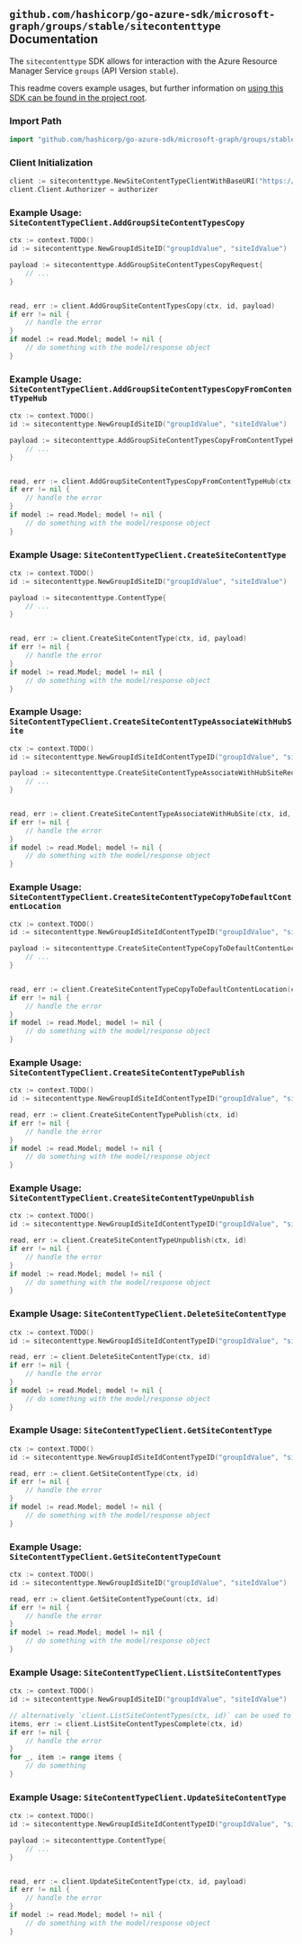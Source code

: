 
## `github.com/hashicorp/go-azure-sdk/microsoft-graph/groups/stable/sitecontenttype` Documentation

The `sitecontenttype` SDK allows for interaction with the Azure Resource Manager Service `groups` (API Version `stable`).

This readme covers example usages, but further information on [using this SDK can be found in the project root](https://github.com/hashicorp/go-azure-sdk/tree/main/docs).

### Import Path

```go
import "github.com/hashicorp/go-azure-sdk/microsoft-graph/groups/stable/sitecontenttype"
```


### Client Initialization

```go
client := sitecontenttype.NewSiteContentTypeClientWithBaseURI("https://management.azure.com")
client.Client.Authorizer = authorizer
```


### Example Usage: `SiteContentTypeClient.AddGroupSiteContentTypesCopy`

```go
ctx := context.TODO()
id := sitecontenttype.NewGroupIdSiteID("groupIdValue", "siteIdValue")

payload := sitecontenttype.AddGroupSiteContentTypesCopyRequest{
	// ...
}


read, err := client.AddGroupSiteContentTypesCopy(ctx, id, payload)
if err != nil {
	// handle the error
}
if model := read.Model; model != nil {
	// do something with the model/response object
}
```


### Example Usage: `SiteContentTypeClient.AddGroupSiteContentTypesCopyFromContentTypeHub`

```go
ctx := context.TODO()
id := sitecontenttype.NewGroupIdSiteID("groupIdValue", "siteIdValue")

payload := sitecontenttype.AddGroupSiteContentTypesCopyFromContentTypeHubRequest{
	// ...
}


read, err := client.AddGroupSiteContentTypesCopyFromContentTypeHub(ctx, id, payload)
if err != nil {
	// handle the error
}
if model := read.Model; model != nil {
	// do something with the model/response object
}
```


### Example Usage: `SiteContentTypeClient.CreateSiteContentType`

```go
ctx := context.TODO()
id := sitecontenttype.NewGroupIdSiteID("groupIdValue", "siteIdValue")

payload := sitecontenttype.ContentType{
	// ...
}


read, err := client.CreateSiteContentType(ctx, id, payload)
if err != nil {
	// handle the error
}
if model := read.Model; model != nil {
	// do something with the model/response object
}
```


### Example Usage: `SiteContentTypeClient.CreateSiteContentTypeAssociateWithHubSite`

```go
ctx := context.TODO()
id := sitecontenttype.NewGroupIdSiteIdContentTypeID("groupIdValue", "siteIdValue", "contentTypeIdValue")

payload := sitecontenttype.CreateSiteContentTypeAssociateWithHubSiteRequest{
	// ...
}


read, err := client.CreateSiteContentTypeAssociateWithHubSite(ctx, id, payload)
if err != nil {
	// handle the error
}
if model := read.Model; model != nil {
	// do something with the model/response object
}
```


### Example Usage: `SiteContentTypeClient.CreateSiteContentTypeCopyToDefaultContentLocation`

```go
ctx := context.TODO()
id := sitecontenttype.NewGroupIdSiteIdContentTypeID("groupIdValue", "siteIdValue", "contentTypeIdValue")

payload := sitecontenttype.CreateSiteContentTypeCopyToDefaultContentLocationRequest{
	// ...
}


read, err := client.CreateSiteContentTypeCopyToDefaultContentLocation(ctx, id, payload)
if err != nil {
	// handle the error
}
if model := read.Model; model != nil {
	// do something with the model/response object
}
```


### Example Usage: `SiteContentTypeClient.CreateSiteContentTypePublish`

```go
ctx := context.TODO()
id := sitecontenttype.NewGroupIdSiteIdContentTypeID("groupIdValue", "siteIdValue", "contentTypeIdValue")

read, err := client.CreateSiteContentTypePublish(ctx, id)
if err != nil {
	// handle the error
}
if model := read.Model; model != nil {
	// do something with the model/response object
}
```


### Example Usage: `SiteContentTypeClient.CreateSiteContentTypeUnpublish`

```go
ctx := context.TODO()
id := sitecontenttype.NewGroupIdSiteIdContentTypeID("groupIdValue", "siteIdValue", "contentTypeIdValue")

read, err := client.CreateSiteContentTypeUnpublish(ctx, id)
if err != nil {
	// handle the error
}
if model := read.Model; model != nil {
	// do something with the model/response object
}
```


### Example Usage: `SiteContentTypeClient.DeleteSiteContentType`

```go
ctx := context.TODO()
id := sitecontenttype.NewGroupIdSiteIdContentTypeID("groupIdValue", "siteIdValue", "contentTypeIdValue")

read, err := client.DeleteSiteContentType(ctx, id)
if err != nil {
	// handle the error
}
if model := read.Model; model != nil {
	// do something with the model/response object
}
```


### Example Usage: `SiteContentTypeClient.GetSiteContentType`

```go
ctx := context.TODO()
id := sitecontenttype.NewGroupIdSiteIdContentTypeID("groupIdValue", "siteIdValue", "contentTypeIdValue")

read, err := client.GetSiteContentType(ctx, id)
if err != nil {
	// handle the error
}
if model := read.Model; model != nil {
	// do something with the model/response object
}
```


### Example Usage: `SiteContentTypeClient.GetSiteContentTypeCount`

```go
ctx := context.TODO()
id := sitecontenttype.NewGroupIdSiteID("groupIdValue", "siteIdValue")

read, err := client.GetSiteContentTypeCount(ctx, id)
if err != nil {
	// handle the error
}
if model := read.Model; model != nil {
	// do something with the model/response object
}
```


### Example Usage: `SiteContentTypeClient.ListSiteContentTypes`

```go
ctx := context.TODO()
id := sitecontenttype.NewGroupIdSiteID("groupIdValue", "siteIdValue")

// alternatively `client.ListSiteContentTypes(ctx, id)` can be used to do batched pagination
items, err := client.ListSiteContentTypesComplete(ctx, id)
if err != nil {
	// handle the error
}
for _, item := range items {
	// do something
}
```


### Example Usage: `SiteContentTypeClient.UpdateSiteContentType`

```go
ctx := context.TODO()
id := sitecontenttype.NewGroupIdSiteIdContentTypeID("groupIdValue", "siteIdValue", "contentTypeIdValue")

payload := sitecontenttype.ContentType{
	// ...
}


read, err := client.UpdateSiteContentType(ctx, id, payload)
if err != nil {
	// handle the error
}
if model := read.Model; model != nil {
	// do something with the model/response object
}
```
